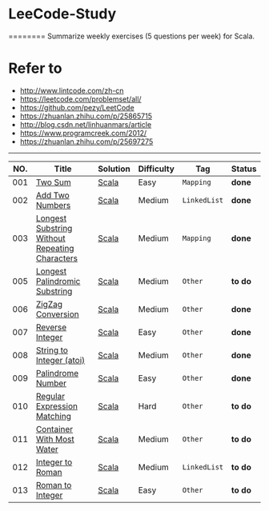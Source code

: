# LeeCode-Study
========
Summarize weekly exercises (5 questions per week) for Scala.
# Refer to 
- http://www.lintcode.com/zh-cn
- https://leetcode.com/problemset/all/
- https://github.com/pezy/LeetCode
- https://zhuanlan.zhihu.com/p/25865715
- http://blog.csdn.net/linhuanmars/article  
- https://www.programcreek.com/2012/  
- https://zhuanlan.zhihu.com/p/25697275
---
|NO.|Title|Solution|Difficulty|Tag|Status|
|---|-----|--------|----------|---|------|
|001|[Two Sum](https://leetcode.com/problems/two-sum)|[Scala](001.Two%20Sum/Solution.scala)|Easy|`Mapping`| **done**|  
|002|[Add Two Numbers](https://leetcode.com/problems/add-two-numbers)|[Scala](002.Add%20Two%20Numbers/Solution.scala) |Medium|`LinkedList`| **done**|
|003|[Longest Substring Without Repeating Characters](https://leetcode.com/problems/longest-substring-without-repeating-characters)|[Scala](003.Longest%20Substring%20Without%20Repeating%20Characters/Solution.scala) |Medium|`Mapping`| **done**|
|005|[Longest Palindromic Substring](https://leetcode.com/problems/longest-palindromic-substring)|[Scala](005.Longest%20Palindromic%20Substring/Solution.scala) |Medium|`Other` | **to do**|
|006|[ZigZag Conversion](https://leetcode.com/problems/zigzag-conversion/description/)|[Scala](006.ZigZag%20Conversion/Solution.scala) |Medium|`Other` | **done**|
|007|[Reverse Integer](https://leetcode.com/problems/reverse-integer/description/)|[Scala](007.Reverse%20Integer/Solution.scala) |Easy|`Other`| **done**|
|008|[String to Integer (atoi)](https://leetcode.com/problems/string-to-integer-atoi/description/)|[Scala](008.String%20to%20Integer%20(atoi)/Solution.scala) |Medium|`Other` | **done**|
|009|[Palindrome Number](https://leetcode.com/problems/palindrome-number/description/)|[Scala](009.Palindrome%20Number/Solution.scala) |Easy|`Other` | **done**|
|010|[Regular Expression Matching](https://leetcode.com/problems/regular-expression-matching/description/)|[Scala](010.Regular%20Expression%20Matching/Solution.scala) |Hard|`Other` | **to do**|
|011|[Container With Most Water](https://leetcode.com/problems/container-with-most-water/description/)|[Scala](011.Container%20With%20Most%20Water/Solution.scala) |Medium|`Other` | **to do**|
|012|[Integer to Roman](https://leetcode.com/problems/integer-to-roman/description/)|[Scala](012.Integer%20to%20Roman/Solution.scala) |Medium|`LinkedList` | **to do**|
|013|[Roman to Integer](https://leetcode.com/problems/roman-to-integer/description/)|[Scala](013.Roman%20to%20Integer/Solution.scala) |Easy|`Other` | **to do**|

